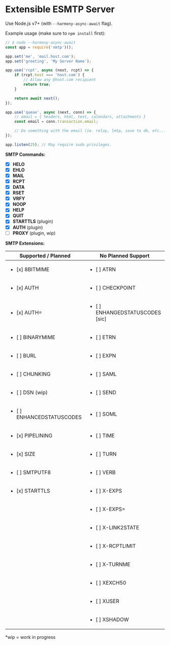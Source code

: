 # Extensible ESMTP Server

Use Node.js v7+ (with `--harmony-async-await` flag).

Example usage (make sure to `npm install` first):
```js
// $ node --harmony-async-await
const app = require('xmtp')();

app.set('me', 'mail.host.com');
app.set('greeting', 'My Server Name');

app.use('rcpt', async (next, rcpt) => {
	if (rcpt.host === 'host.com') {
		// Allow any @host.com recipient
		return true;
	}

	return await next();
});

app.use('queue', async (next, conn) => {
	// email = { headers, html, text, calendars, attachments }
	const email = conn.transaction.email;

	// Do something with the email (ie. relay, lmtp, save to db, etc...)
});

app.listen(25); // May require sudo privileges.
```

**SMTP Commands:**
- [x] **HELO**
- [x] **EHLO**
- [x] **MAIL**
- [x] **RCPT**
- [x] **DATA**
- [x] **RSET**
- [x] **VRFY**
- [x] **NOOP**
- [x] **HELP**
- [x] **QUIT**
- [x] **STARTTLS** (plugin)
- [x] **AUTH** (plugin)
- [ ] **PROXY** (plugin, wip)

**SMTP Extensions:**

| Supported / Planned                       | No Planned Support                              |
|-------------------------------------------|-------------------------------------------------|
| <ul><li>[x] 8BITMIME</li></ul>            | <ul><li>[ ] ATRN</li></ul>                      |
| <ul><li>[x] AUTH</li></ul>                | <ul><li>[ ] CHECKPOINT</li></ul>                |
| <ul><li>[x] AUTH=</li></ul>               | <ul><li>[ ] ENHANGEDSTATUSCODES [sic]</li></ul> |
| <ul><li>[ ] BINARYMIME</li></ul>          | <ul><li>[ ] ETRN</li></ul>                      |
| <ul><li>[ ] BURL</li></ul>                | <ul><li>[ ] EXPN</li></ul>                      |
| <ul><li>[ ] CHUNKING</li></ul>            | <ul><li>[ ] SAML</li></ul>                      |
| <ul><li>[ ] DSN (wip)</li></ul>           | <ul><li>[ ] SEND</li></ul>                      |
| <ul><li>[ ] ENHANCEDSTATUSCODES</li></ul>	| <ul><li>[ ] SOML</li></ul>                      |
| <ul><li>[x] PIPELINING</li></ul>          | <ul><li>[ ] TIME</li></ul>                      |
| <ul><li>[x] SIZE</li></ul>                | <ul><li>[ ] TURN</li></ul>                      |
| <ul><li>[ ] SMTPUTF8</li></ul>            | <ul><li>[ ] VERB</li></ul>                      |
| <ul><li>[x] STARTTLS</li></ul>            | <ul><li>[ ] X-EXPS</li></ul>                    |
|                                           | <ul><li>[ ] X-EXPS=</li></ul>                   |
|                                           | <ul><li>[ ] X-LINK2STATE</li></ul>              |
|                                           | <ul><li>[ ] X-RCPTLIMIT</li></ul>               |
|                                           | <ul><li>[ ] X-TURNME</li></ul>                  |
|                                           | <ul><li>[ ] XEXCH50</li></ul>                   |
|                                           | <ul><li>[ ] XUSER</li></ul>                     |
|                                           | <ul><li>[ ] XSHADOW</li></ul>                   |

 *wip = work in progress
